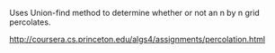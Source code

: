 Uses Union-find method to determine whether or not an n by n grid percolates.

http://coursera.cs.princeton.edu/algs4/assignments/percolation.html
